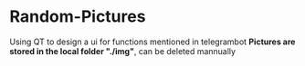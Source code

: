 # Random-Pictures
Using QT to design a ui for functions mentioned in telegrambot
**Pictures are stored in the local folder "./img"**, can be deleted mannually
